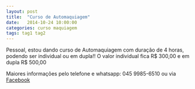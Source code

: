 ```yaml
---
layout: post
title:  "Curso de Automaquiagem"
date:   2014-10-24 10:00:00
categories: curso maquiagem
tags: tag1 tag2
---
```

Pessoal, estou dando curso de  Automaquiagem com duração de 4 horas, podendo ser individual ou em dupla!!
O valor individual fica R$ 300,00 e em dupla R$ 500,00

Maiores informações pelo telefone e whatsapp: 045 9985-6510 ou via [Facebook](https://www.facebook.com/fabiolagnogueira)